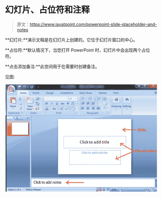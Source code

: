 # 幻灯片、占位符和注释

> 原文：<https://www.javatpoint.com/powerpoint-slide-placeholder-and-notes>

**幻灯片:**演示文稿是在幻灯片上创建的。它位于幻灯片窗口的中心。

**占位符:**默认情况下，当您打开 PowerPoint 时，幻灯片中会出现两个占位符。

**点击添加备注:**此空间用于在需要时创建备注。

见图:

![MSpowerpoint Slide placeholder and notes 1](img/85316c2245cab3d17781a029ecde131c.png)